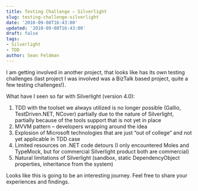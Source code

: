 ```yaml
---
title: Testing Challenge – Silverlight
slug: testing-challenge-silverlight
date: '2010-09-08T16:43:00'
updated: '2010-09-08T16:43:00'
draft: false
tags:
- Silverlight
- TDD
author: Sean Feldman
---
```



I am getting involved in another project, that looks like has its own testing challenges (last project I was involved was a BizTalk based project, quite a few testing challenges!).

What have I seen so far with Silverlight (version 4.0):

1. TDD with the toolset we always utilized is no longer possible (Gallio, TestDriven.NET, NCover) partially due to the nature of Silverlight, partially because of the tools support that is not yet in place
2. MVVM pattern – developers wrapping around the idea
3. Explosion of Microsoft technologies that are just “out of college” and not yet applicable in TDD case
4. Limited resources on .NET code detours (I only encountered Moles and TypeMock, but for commercial Silverlight product both are commercial)
5. Natural limitations of Silverlight (sandbox, static DependencyObject properties, inheritance from the system)

Looks like this is going to be an interesting journey. Feel free to share your experiences and findings.


